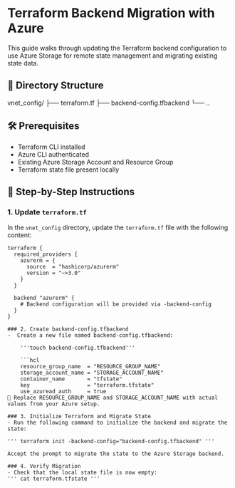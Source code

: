# Terraform Backend Migration with Azure

This guide walks through updating the Terraform backend configuration to use Azure Storage for remote state management and migrating existing state data.

## 📁 Directory Structure
vnet_config/ ├── terraform.tf ├── backend-config.tfbackend └── ..
## 🛠️ Prerequisites

- Terraform CLI installed
- Azure CLI authenticated
- Existing Azure Storage Account and Resource Group
- Terraform state file present locally

## 🔧 Step-by-Step Instructions

### 1. Update `terraform.tf`

In the `vnet_config` directory, update the `terraform.tf` file with the following content:

```hcl
terraform {
  required_providers {
    azurerm = {
      source  = "hashicorp/azurerm"
      version = "~>3.0"
    }
  }

  backend "azurerm" {
    # Backend configuration will be provided via -backend-config
  }
}

### 2. Create backend-config.tfbackend
-  Create a new file named backend-config.tfbackend:

    '''touch backend-config.tfbackend'''

    ```hcl
    resource_group_name  = "RESOURCE_GROUP_NAME"
    storage_account_name = "STORAGE_ACCOUNT_NAME"
    container_name       = "tfstate"
    key                  = "terraform.tfstate"
    use_azuread_auth     = true
🔁 Replace RESOURCE_GROUP_NAME and STORAGE_ACCOUNT_NAME with actual values from your Azure setup.

### 3. Initialize Terraform and Migrate State
- Run the following command to initialize the backend and migrate the state:

''' terraform init -backend-config="backend-config.tfbackend" '''

Accept the prompt to migrate the state to the Azure Storage backend.

### 4. Verify Migration
- Check that the local state file is now empty:
''' cat terraform.tfstate '''



